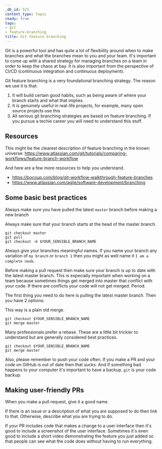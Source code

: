 ```yaml
---
_db_id: 523
content_type: topic
ready: true
tags:
- git
- feature-branching
title: Git feature branching
---
```


Git is a powerful tool and has quite a lot of flexibility around when to make branches and what the branches mean to you and your team. It's important to come up with a shared strategy for managing branches on a team in order to keep the chaos at bay. It is also important from the perspective of CI/CD (continuous integration and continuous deployment).

Git feature branching is a very foundational branching strategy. The reason we use it is that:

1. It will build certain good habits, such as being aware of where your branch starts and what that implies.
2. It is genuinely useful in real-life projects, for example, many open source projects use this
3. All serious git branching strategies are based on feature branching. If you pursue a techie career you will need to understand this stuff.

## Resources

This might be the clearest description of feature branching in the known universe: https://www.atlassian.com/git/tutorials/comparing-workflows/feature-branch-workflow

And here are a few more resources to help you understand.

- https://bocoup.com/blog/git-workflow-walkthrough-feature-branches
- https://www.atlassian.com/agile/software-development/branching

## Some basic best practices

Always make sure you have pulled the latest `master` branch before making a new branch

Always make sure that your branch starts at the head of the master branch.

```
git checkout master
git pull
git checkout -b $YOUR_SENSIBLE_BRANCH_NAME
```

Always give your branches meaningful names. If you name your branch any variation of `my branch` or `branch 1` then you might as well name it `I am a complete noob`.

Before making a pull request then make sure your branch is up to date with the latest master branch. This is especially important when working on a team because sometimes things get merged into master that conflict with your code. If there are conflicts your code will not get merged. Period.

The first thing you need to do here is pulling the latest master branch. Then you have 2 options:

This way is a plain old merge.

```
git checkout $YOUR_SENSIBLE_BRANCH_NAME
git merge master
```

Many professionals prefer a rebase. These are a little bit trickier to understand but are generally considered best practices.

```
git checkout $YOUR_SENSIBLE_BRANCH_NAME
git merge master
```

Also, please remember to push your code often. If you make a PR and your code on GitHub is out of date then that sucks. And if something bad happens to your computer it's important to have a backup. `git` is your code backup.

## Making user-friendly PRs

When you make a pull request, give it a good name.

If there is an issue or a description of what you are supposed to do then link to that. Otherwise, describe what you are trying to do.

If your PR includes code that makes a change to a user interface then it's good to include a screenshot of the user interface. Sometimes it's even good to include a short video demonstrating the feature you just added so that people can see what the code does without having to run everything.
